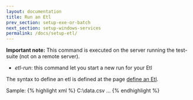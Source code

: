```yaml
---
layout: documentation
title: Run an Etl
prev_section: setup-exe-or-batch
next_section: setup-windows-services
permalink: /docs/setup-etl/
---
```

**Important note:** This command is executed on the server running the test-suite (not on a remote server).

* *etl-run*: this command let you start a new run for your Etl

The syntax to define an etl is defined at the page [define an Etl](/docs/etl-define/).

Sample:
{% highlight xml %}
<test name="...">
  <setup>
    <etl-run name="Sample.dtsx" path="Etl\">
      <parameter name="DataToLoadPath">C:\data.csv</parameter>
    </etl-run>
  </setup>
…
</test>
{% endhighlight %}
